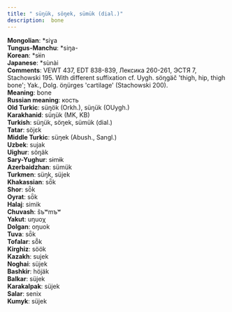 ```yaml
---
title: " süŋük, söŋek, sümük (dial.)"
description:  bone
---
```


<strong>Mongolian</strong>:  *siɣa<br>
<strong>Tungus-Manchu</strong>:  *siŋa-<br>
<strong>Korean</strong>:  *sɨ̀in<br>
<strong>Japanese</strong>:  *sùnài<br>
<strong>Comments</strong>:  VEWT 437, EDT 838-839, Лексика 260-261, ЭСТЯ 7, Stachowski 195. With different suffixation cf. Uygh. söŋgäč 'thigh, hip, thigh bone'; Yak., Dolg. öŋürges 'cartilage' (Stachowski 200).<br>
<strong>Meaning</strong>:  bone<br>
<strong>Russian meaning</strong>:  кость<br>
<strong>Old Turkic</strong>:  süŋök (Orkh.), süŋük (OUygh.)<br>
<strong>Karakhanid</strong>:  süŋük (MK, KB)<br>
<strong>Turkish</strong>:  süŋük, söŋek, sümük (dial.)<br>
<strong>Tatar</strong>:  söjɛk<br>
<strong>Middle Turkic</strong>:  süŋek (Abush., Sangl.)<br>
<strong>Uzbek</strong>:  sujak<br>
<strong>Uighur</strong>:  söŋäk<br>
<strong>Sary-Yughur</strong>:  sɨmɨk<br>
<strong>Azerbaidzhan</strong>:  sümük<br>
<strong>Turkmen</strong>:  süŋk, süjek<br>
<strong>Khakassian</strong>:  sȫk<br>
<strong>Shor</strong>:  sȫk<br>
<strong>Oyrat</strong>:  sȫk<br>
<strong>Halaj</strong>:  simik<br>
<strong>Chuvash</strong>:  šъʷmъʷ<br>
<strong>Yakut</strong>:  uŋuoχ<br>
<strong>Dolgan</strong>:  oŋuok<br>
<strong>Tuva</strong>:  sȫk<br>
<strong>Tofalar</strong>:  sȫ̃k<br>
<strong>Kirghiz</strong>:  söök<br>
<strong>Kazakh</strong>:  sujek<br>
<strong>Noghai</strong>:  süjek<br>
<strong>Bashkir</strong>:  höjäk<br>
<strong>Balkar</strong>:  süjek<br>
<strong>Karakalpak</strong>:  süjek<br>
<strong>Salar</strong>:  senix<br>
<strong>Kumyk</strong>:  süjek<br>


